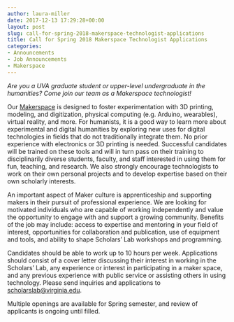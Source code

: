 ```yaml
---
author: laura-miller
date: 2017-12-13 17:29:28+00:00
layout: post
slug: call-for-spring-2018-makerspace-technologist-applications
title: Call for Spring 2018 Makerspace Technologist Applications
categories:
- Announcements
- Job Announcements
- Makerspace
---
```


_Are you a UVA graduate student or upper-level undergraduate in the humanities? Come join our team as a Makerspace technologist!_

Our [Makerspace](http://scholarslab.org/makerspace) is designed to foster experimentation with 3D printing, modeling, and digitization, physical computing (e.g. Arduino, wearables), virtual reality, and more. For humanists, it is a good way to learn more about experimental and digital humanities by exploring new uses for digital technologies in fields that do not traditionally integrate them. No prior experience with electronics or 3D printing is needed. Successful candidates will be trained on these tools and will in turn pass on their training to disciplinarily diverse students, faculty, and staff interested in using them for fun, teaching, and research. We also strongly encourage technologists to work on their own personal projects and to develop expertise based on their own scholarly interests.

An important aspect of Maker culture is apprenticeship and supporting makers in their pursuit of professional experience. We are looking for motivated individuals who are capable of working independently and value the opportunity to engage with and support a growing community. Benefits of the job may include: access to expertise and mentoring in your field of interest, opportunities for collaboration and publication, use of equipment and tools, and ability to shape Scholars’ Lab workshops and programming.

Candidates should be able to work up to 10 hours per week. Applications should consist of a cover letter discussing their interest in working in the Scholars’ Lab, any experience or interest in participating in a maker space, and any previous experience with public service or assisting others in using technology. Please send inquiries and applications to [scholarslab@virginia.edu](mailto:scholarslab@virginia.edu).

Multiple openings are available for Spring semester, and review of applicants is ongoing until filled.
